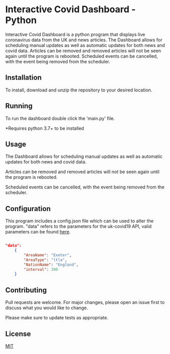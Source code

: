 # Interactive Covid Dashboard - Python

Interactive Covid Dashboard is a python program that displays live coronavirus data from the UK and news articles.
The Dashboard allows for scheduling manual updates as well as automatic updates for both news and covid data.
Articles can be removed and removed articles will not be seen again until the program is rebooted.
Scheduled events can be cancelled, with the event being removed from the scheduler.


## Installation

To install, download and unzip the repository to your desired location.

## Running

To run the dashboard double click the 'main.py' file.

*Requires python 3.7+ to be installed

## Usage

The Dashboard allows for scheduling manual updates as well as automatic updates for both news and covid data.

Articles can be removed and removed articles will not be seen again until the program is rebooted.

Scheduled events can be cancelled, with the event being removed from the scheduler.

## Configuration

This program includes a config.json file which can be used to alter the program.
"data" refers to the parameters for the uk-covid19 API, valid parameters can be found [here](https://coronavirus.data.gov.uk/details/developers-guide/main-api#query-parameters).

```json

"data": 
    {
        "AreaName": "Exeter",
        "AreaType": "ltla",
        "NationName": "England",
        "interval": 300
    }
```

## Contributing
Pull requests are welcome. For major changes, please open an issue first to discuss what you would like to change.

Please make sure to update tests as appropriate.

## License
[MIT](https://choosealicense.com/licenses/mit/)
